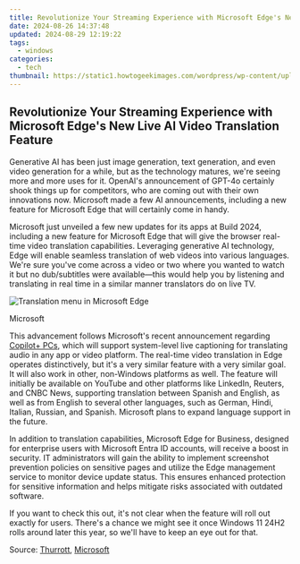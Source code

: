 ```yaml
---
title: Revolutionize Your Streaming Experience with Microsoft Edge's New Live AI Video Translation Feature
date: 2024-08-26 14:37:48
updated: 2024-08-29 12:19:22
tags:
  - windows
categories:
  - tech
thumbnail: https://static1.howtogeekimages.com/wordpress/wp-content/uploads/2024/01/microsoft-edge-hero-1.png
---
```


## Revolutionize Your Streaming Experience with Microsoft Edge's New Live AI Video Translation Feature

Generative AI has been just image generation, text generation, and even video generation for a while, but as the technology matures, we're seeing more and more uses for it. OpenAI's announcement of GPT-4o certainly shook things up for competitors, who are coming out with their own innovations now. Microsoft made a few AI announcements, including a new feature for Microsoft Edge that will certainly come in handy.

 Microsoft just unveiled a few new updates for its apps at Build 2024, including a new feature for Microsoft Edge that will give the browser real-time video translation capabilities. Leveraging generative AI technology, Edge will enable seamless translation of web videos into various languages. We're sure you've come across a video or two where you wanted to watch it but no dub/subtitles were available—this would help you by listening and translating in real time in a similar manner translators do on live TV.

![Translation menu in Microsoft Edge](https://static1.howtogeekimages.com/wordpress/wp-content/uploads/2024/05/edge.png) 

Microsoft

 This advancement follows Microsoft's recent announcement regarding [Copilot+ PCs](https://change-location.techidaily.com/how-to-stop-my-spouse-from-spying-on-my-motorola-moto-g24-drfone-by-drfone-virtual-android/), which will support system-level live captioning for translating audio in any app or video platform. The real-time video translation in Edge operates distinctively, but it's a very similar feature with a very similar goal. It will also work in other, non-Windows platforms as well. The feature will initially be available on YouTube and other platforms like LinkedIn, Reuters, and CNBC News, supporting translation between Spanish and English, as well as from English to several other languages, such as German, Hindi, Italian, Russian, and Spanish. Microsoft plans to expand language support in the future.

 In addition to translation capabilities, Microsoft Edge for Business, designed for enterprise users with Microsoft Entra ID accounts, will receive a boost in security. IT administrators will gain the ability to implement screenshot prevention policies on sensitive pages and utilize the Edge management service to monitor device update status. This ensures enhanced protection for sensitive information and helps mitigate risks associated with outdated software.

 If you want to check this out, it's not clear when the feature will roll out exactly for users. There's a chance we might see it once Windows 11 24H2 rolls around later this year, so we'll have to keep an eye out for that.

 Source: [Thurrott](https://www.thurrott.com/cloud/302865/build-2024-microsoft-edge-to-add-real-time-video-translation-and-new-security-features-for-business), [Microsoft](https://www.youtube.com/watch?v=upobeyJT9CQ)

<ins class="adsbygoogle"
     style="display:block"
     data-ad-format="autorelaxed"
     data-ad-client="ca-pub-7571918770474297"
     data-ad-slot="1223367746"></ins>



<ins class="adsbygoogle"
     style="display:block"
     data-ad-client="ca-pub-7571918770474297"
     data-ad-slot="8358498916"
     data-ad-format="auto"
     data-full-width-responsive="true"></ins>
